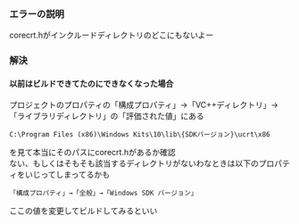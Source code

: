 ### エラーの説明
corecrt.hがインクルードディレクトリのどこにもないよー

### 解決
#### 以前はビルドできてたのにできなくなった場合
プロジェクトのプロパティの「構成プロパティ」→「VC++ディレクトリ」→「ライブラリディレクトリ」の「評価された値」にある
```
C:\Program Files (x86)\Windows Kits\10\lib\{SDKバージョン}\ucrt\x86
```
を見て本当にそのパスにcorecrt.hがあるか確認  
ない、もしくはそもそも該当するディレクトリがないわなときは以下のプロパティをいじってしまってるかも
```
「構成プロパティ」→「全般」→「Windows SDK バージョン」
```
ここの値を変更してビルドしてみるといい
